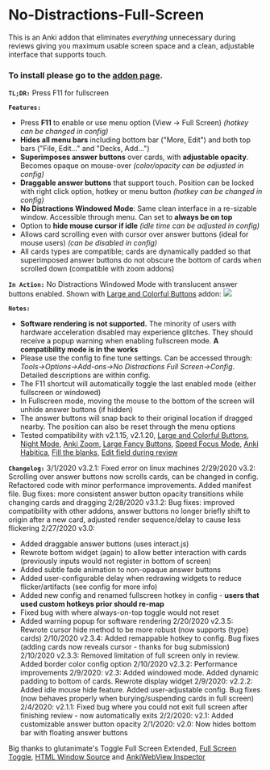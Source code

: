 # No-Distractions-Full-Screen

This is an Anki addon that eliminates <i>everything</i> unnecessary during reviews giving you maximum usable screen space and a clean, adjustable interface that supports touch.

### To install please go to the  <a href="https://ankiweb.net/shared/info/1049863218" rel="nofollow">addon page</a>.

<b><code>TL;DR:</code></b>
Press F11 for fullscreen

<b><code>Features:</code></b>
- Press <b>F11</b> to enable or use menu option (View -&gt; Full Screen) <i>(hotkey can be changed in config)</i>
- <b>Hides all menu bars</b> including bottom bar ("More, Edit") and both top bars ("File, Edit..." and "Decks, Add...")
- <b>Superimposes answer buttons</b> over cards, with <b>adjustable opacity</b>. Becomes opaque on mouse-over <i>(color/opacity can be adjusted in config)</i>
- <b>Draggable answer buttons</b> that support touch. Position can be locked with right click option, hotkey or menu button <i>(hotkey can be changed in config)</i>
- <b>No Distractions Windowed Mode</b>: Same clean interface in a re-sizable window. Accessible through menu. Can set to <b>always be on top</b>
- Option to <b>hide mouse cursor if idle</b> <i>(idle time can be adjusted in config)</i>
- Allows card scrolling even with cursor over answer buttons (ideal for mouse users) <i>(can be disabled in config)</i>
- All cards types are compatible; cards are dynamically padded so that superimposed answer buttons do not obscure the bottom of cards when scrolled down (compatible with zoom addons)

<b><code>In Action:</code></b>
No Distractions Windowed Mode with translucent answer buttons enabled. Shown with <a href="https://ankiweb.net/shared/info/1829090218" rel="nofollow">Large and Colorful Buttons</a> addon:
<img src="https://i.ibb.co/dcvKWC8/ezgif-com-resize-2.gif">

<b><code>Notes:</code></b>
- <b>Software rendering is not supported.</b> The minority of users with hardware acceleration disabled may experience glitches. They should receive a popup warning when enabling fullscreen mode. <b>A compatibility mode is in the works</b>
- Please use the config to fine tune settings. Can be accessed through: <i>Tools-&gt;Options-&gt;Add-ons-&gt;No Distractions Full Screen-&gt;Config</i>. Detailed descriptions are within config.
- The F11 shortcut will automatically toggle the last enabled mode (either fullscreen or windowed)
- In Fullscreen mode, moving the mouse to the bottom of the screen will unhide answer buttons (if hidden)
- The answer buttons will snap back to their original location if dragged nearby. The position can also be reset through the menu options
- Tested compatibility with v2.1.15, v2.1.20, <a href="https://ankiweb.net/shared/info/1829090218" rel="nofollow">Large and Colorful Buttons</a>, <a href="https://ankiweb.net/shared/info/1496166067" rel="nofollow">Night Mode</a>, <a href="https://ankiweb.net/shared/info/538879081" rel="nofollow">Anki Zoom</a>, <a href="https://ankiweb.net/shared/info/1042429613" rel="nofollow">Large Fancy Buttons</a>, <a href="https://ankiweb.net/shared/info/1046608507" rel="nofollow">Speed Focus Mode</a>, <a href="https://ankiweb.net/shared/info/1758045507" rel="nofollow">Anki Habitica</a>, <a href="https://ankiweb.net/shared/info/1933645497" rel="nofollow">Fill the blanks</a>, <a href="https://ankiweb.net/shared/info/385888438" rel="nofollow">Edit field during review</a>

<b><code>Changelog:</code></b>
3/1/2020 v3.2.1: Fixed error on linux machines
2/29/2020 v3.2: Scrolling over answer buttons now scrolls cards, can be changed in config. Refactored code with minor performance improvements. Added manifest file. Bug fixes: more consistent answer button opacity transitions while changing cards and dragging
2/28/2020 v3.1.2: Bug fixes: improved compatibility with other addons, answer buttons no longer briefly shift to origin after a new card, adjusted render sequence/delay to cause less flickering
2/27/2020 v3.0:
- Added draggable answer buttons (uses interact.js)
- Rewrote bottom widget (again) to allow better interaction with cards (previously inputs would not register in bottom of screen)
- Added subtle fade animation to non-opaque answer buttons
- Added user-configurable delay when redrawing widgets to reduce flicker/artifacts (see config for more info)
- Added new config and renamed fullscreen hotkey in config - <b>users that used custom hotkeys prior should re-map</b>
- Fixed bug with where always-on-top toggle would not reset
- Added warning popup for software rendering
2/20/2020 v2.3.5: Rewrote cursor hide method to be more robust (now supports {type} cards)
2/10/2020 v2.3.4: Added remappable hotkey to config. Bug fixes (adding cards now reveals cursor - thanks for bug submission)
2/10/2020 v2.3.3: Removed limitation of full screen only in review. Added border color config option
2/10/2020 v2.3.2: Performance improvements
2/9/2020: v2.3: Added windowed mode. Added dynamic padding to bottom of cards. Rewrote display widget
2/9/2020: v2.2.2: Added idle mouse hide feature. Added user-adjustable config. Bug fixes (now behaves properly when burying/suspending cards in full screen)
2/4/2020: v2.1.1: Fixed bug where you could not exit full screen after finishing review - now automatically exits
2/2/2020: v2.1: Added customizable answer button opacity
2/1/2020: v2.0: Now hides bottom bar with floating answer buttons

Big thanks to glutanimate's Toggle Full Screen Extended, <a href="https://ankiweb.net/shared/info/1612375712" rel="nofollow">Full Screen Toggle</a>, <a href="https://ankiweb.net/shared/info/1214415810" rel="nofollow">HTML Window Source</a> and <a href="https://ankiweb.net/shared/info/31746032" rel="nofollow">AnkiWebView Inspector</a>
